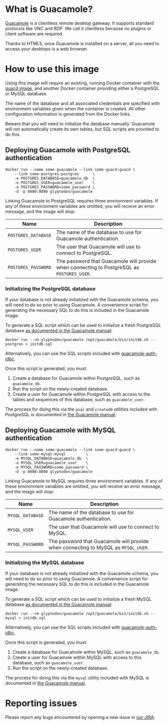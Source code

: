 What is Guacamole?
==================

[Guacamole](http://guac-dev.org/) is a clientless remote desktop gateway. It
supports standard protocols like VNC and RDP. We call it clientless because no
plugins or client software are required.

Thanks to HTML5, once Guacamole is installed on a server, all you need to
access your desktops is a web browser.

How to use this image
=====================

Using this image will require an existing, running Docker container with the
[guacd image](https://registry.hub.docker.com/u/glyptodon/guacd/), and another
Docker container providing either a PostgreSQL or MySQL database.

The name of the database and all associated credentials are specified with
environment variables given when the container is created. All other
configuration information is generated from the Docker links.

Beware that you will need to initialize the database manually. Guacamole will
not automatically create its own tables, but SQL scripts are provided to do
this.

Deploying Guacamole with PostgreSQL authentication
--------------------------------------------------

    docker run --name some-guacamole --link some-guacd:guacd \
        --link some-postgres:postgres      \
        -e POSTGRES_DATABASE=guacamole_db  \
        -e POSTGRES_USER=guacamole_user    \
        -e POSTGRES_PASSWORD=some_password \
        -d -p 8080:8080 glyptodon/guacamole

Linking Guacamole to PostgreSQL requires three environment variables. If any of
these environment variables are omitted, you will receive an error message, and
the image will stop:

Name                | Description
------------------- | -----------
`POSTGRES_DATABASE` | The name of the database to use for Guacamole authentication.
`POSTGRES_USER`     | The user that Guacamole will use to connect to PostgreSQL.
`POSTGRES_PASSWORD` | The password that Guacamole will provide when connecting to PostgreSQL as `POSTGRES_USER`.

### Initializing the PostgreSQL database

If your database is not already initialized with the Guacamole schema, you will
need to do so prior to using Guacamole. A convenience script for generating the
necessary SQL to do this is included in the Guacamole image.

To generate a SQL script which can be used to initialize a fresh PostgreSQL
database [as documented in the Guacamole
manual](http://guac-dev.org/doc/gug/jdbc-auth.html#jdbc-auth-postgresql):

    docker run --rm glyptodon/guacamole /opt/guacamole/bin/initdb.sh --postgres > initdb.sql

Alternatively, you can use the SQL scripts included with
[guacamole-auth-jdbc](http://sourceforge.net/projects/guacamole/files/current/extensions/guacamole-auth-jdbc-0.9.6.tar.gz/download).

Once this script is generated, you must:

1. Create a database for Guacamole within PostgreSQL, such as `guacamole_db`.
2. Run the script on the newly-created database.
3. Create a user for Guacamole within PostgreSQL with access to the tables and
   sequences of this database, such as `guacamole_user`.

The process for doing this via the `psql` and `createdb` utilities included
with PostgreSQL is documented in [the Guacamole
manual](http://guac-dev.org/doc/gug/jdbc-auth.html#jdbc-auth-postgresql).

Deploying Guacamole with MySQL authentication
--------------------------------------------------

    docker run --name some-guacamole --link some-guacd:guacd \
        --link some-mysql:mysql         \
        -e MYSQL_DATABASE=guacamole_db  \
        -e MYSQL_USER=guacamole_user    \
        -e MYSQL_PASSWORD=some_password \
        -d -p 8080:8080 glyptodon/guacamole

Linking Guacamole to MySQL requires three environment variables. If any of
these environment variables are omitted, you will receive an error message, and
the image will stop:

Name             | Description
---------------- | -----------
`MYSQL_DATABASE` | The name of the database to use for Guacamole authentication.
`MYSQL_USER`     | The user that Guacamole will use to connect to MySQL.
`MYSQL_PASSWORD` | The password that Guacamole will provide when connecting to MySQL as `MYSQL_USER`.


### Initializing the MySQL database

If your database is not already initialized with the Guacamole schema, you will
need to do so prior to using Guacamole. A convenience script for generating the
necessary SQL to do this is included in the Guacamole image.

To generate a SQL script which can be used to initialize a fresh MySQL database
[as documented in the Guacamole
manual](http://guac-dev.org/doc/gug/jdbc-auth.html#jdbc-auth-mysql):

    docker run --rm glyptodon/guacamole /opt/guacamole/bin/initdb.sh --mysql > initdb.sql

Alternatively, you can use the SQL scripts included with
[guacamole-auth-jdbc](http://sourceforge.net/projects/guacamole/files/current/extensions/guacamole-auth-jdbc-0.9.6.tar.gz/download).

Once this script is generated, you must:

1. Create a database for Guacamole within MySQL, such as `guacamole_db`.
2. Create a user for Guacamole within MySQL with access to this database, such
   as `guacamole_user`.
3. Run the script on the newly-created database.

The process for doing this via the `mysql` utility included with MySQL is
documented in [the Guacamole
manual](http://guac-dev.org/doc/gug/jdbc-auth.html#jdbc-auth-mysql).

Reporting issues
================

Please report any bugs encountered by opening a new issue in [our
JIRA](http://glyptodon.org/jira/).

